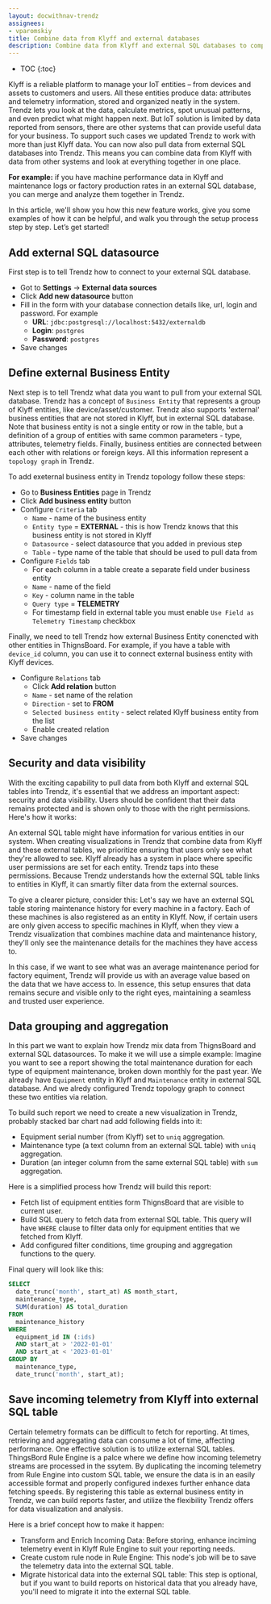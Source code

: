 ```yaml
---
layout: docwithnav-trendz
assignees:
- vparomskiy
title: Combine data from Klyff and external databases
description: Combine data from Klyff and external SQL databases to compute metrics and analyze trends.
---
```


* TOC
{:toc}

Klyff is a reliable platform to manage your IoT entities – from devices and assets to customers and users. All these entities produce data: attributes and telemetry information, stored and organized neatly in the system.
Trendz lets you look at the data, calculate metrics, spot unusual patterns, and even predict what might happen next. But IoT solution is limited by data reported from sensors, there are other systems that can provide useful data for your business. 
To support such cases we updated Trendz to work with more than just Klyff data. You can now also pull data from external SQL databases into Trendz. 
This means you can combine data from Klyff with data from other systems and look at everything together in one place.

**For example:** if you have machine performance data in Klyff and maintenance logs or factory production rates in an external SQL database, you can merge and analyze them together in Trendz. 

In this article, we'll show you how this new feature works, give you some examples of how it can be helpful, and walk you through the setup process step by step. Let’s get started!

## Add external SQL datasource
First step is to tell Trendz how to connect to your external SQL database.

* Got to **Settings** -> **External data sources**
* Click **Add new datasource** button
* Fill in the form with your database connection details like, url, login and password. For example
  * **URL**: `jdbc:postgresql://localhost:5432/externaldb`
  * **Login**: `postgres`
  * **Password**: `postgres`
* Save changes

## Define external Business Entity
Next step is to tell Trendz what data you want to pull from your external SQL database. Trendz has a concept of `Business Entity` that represents a group of Klyff entities, like device/asset/customer. 
Trendz also supports 'external' business entities that are not stored in Klyff, but in external SQL database. Note that business entity is not a single entity or row in the table, 
but a definition of a group of entities with same common parameters - type, attributes, telemetry fields. Finally, business entities are connected between each other with relations or foreign keys. All this information represent a `topology graph` in Trendz.

To add exeternal business entity in Trendz topology follow these steps:
* Go to **Business Entities** page in Trendz
* Click **Add business entity** button
* Configure `Criteria` tab
  * `Name` - name of the business entity 
  * `Entity type` = **EXTERNAL** - this is how Trendz knows that this business entity is not stored in Klyff
  * `Datasource` - select datasource that you added in previous step
  * `Table` - type name of the table that should be used to pull data from
* Configure `Fields` tab
  * For each column in a table create a separate field under business entity
  * `Name` - name of the field
  * `Key` - column name in the table
  * `Query type` = **TELEMETRY**
  * For timestamp field in external table you must enable `Use Field as Telemetry Timestamp` checkbox

Finally, we need to tell Trendz how external Business Entity conencted with other entities in ThignsBoard. For example, if you have a table with `device_id` column, you can use it to connect external business entity with Klyff devices.

* Configure `Relations` tab
  * Click **Add relation** button
  * `Name` - set name of the relation
  * `Direction` - set to **FROM**
  * `Selected business entity` - select related Klyff business entity from the list
  * Enable created relation
* Save changes

## Security and data visibility
With the exciting capability to pull data from both Klyff and external SQL tables into Trendz, it's essential that we address an important aspect: security and data visibility. 
Users should be confident that their data remains protected and is shown only to those with the right permissions. Here's how it works:

An external SQL table might have information for various entities in our system. When creating visualizations in Trendz that combine data from Klyff and these external tables, we prioritize ensuring that users only see what they're allowed to see.
Klyff already has a system in place where specific user permissions are set for each entity. Trendz taps into these permissions. 
Because Trendz understands how the external SQL table links to entities in Klyff, it can smartly filter data from the external sources.

To give a clearer picture, consider this: Let's say we have an external SQL table storing maintenance history for every machine in a factory. 
Each of these machines is also registered as an entity in Klyff. 
Now, if certain users are only given access to specific machines in Klyff, when they view a Trendz visualization that combines machine data and maintenance history, they'll only see the maintenance details for the machines they have access to.

In this case, if we want to see what was an average maintenance period for factory equiment, Trendz will provide us with an average value based on the data that we have access to. 
In essence, this setup ensures that data remains secure and visible only to the right eyes, maintaining a seamless and trusted user experience.

## Data grouping and aggregation
In this part we want to explain how Trendz mix data from ThignsBoard and external SQL datasources. To make it we will use a simple example: 
Imagine you want to see a report showing the total maintenance duration for each type of equipment maintenance, broken down monthly for the past year. 
We already have `Equipment` entity in Klyff and `Maintenance` entity in external SQL database. And we alredy configured Trendz topology graph to connect these two entities via relation.

To build such report we need to create a new visualization in Trendz, probably stacked bar chart nad add following fields into it:
* Equipment serial number (from Klyff) set to `uniq` aggregation.
* Maintenance type (a text column from an external SQL table) with `uniq` aggregation.
* Duration (an integer column from the same external SQL table) with `sum` aggregation.

Here is a simplified process how Trendz will build this report:
* Fetch list of equipment entities form ThignsBoard that are visible to current user.
* Build SQL query to fetch data from external SQL table. This query will have `WHERE` clause to filter data only for equipment entities that we fetched from Klyff.
* Add configured filter conditions, time grouping and aggregation functions to the query.

Final query will look like this:
```sql
SELECT
  date_trunc('month', start_at) AS month_start,
  maintenance_type,
  SUM(duration) AS total_duration
FROM
  maintenance_history
WHERE
  equipment_id IN (:ids)
  AND start_at > '2022-01-01'
  AND start_at < '2023-01-01'
GROUP BY
  maintenance_type,
  date_trunc('month', start_at);
```

## Save incoming telemetry from Klyff into external SQL table
Certain telemetry formats can be difficult to fetch for reporting. At times, retrieving and aggregating data can consume a lot of time, affecting performance. 
One effective solution is to utilize external SQL tables. ThingsBord Rule Engine is a palce where we define how incoming telemetry streams are processed in the ssytem. 
By duplicating the incoming telemetry from Rule Engine into custom SQL table, we ensure the data is in an easily accessible format and properly configured indexes further enhance data fetching speeds.
By registering this table as external business entity in Trendz, we can build reports faster, and utilize the flexibility Trendz offers for data visualization and analysis.

Here is a brief concept how to make it happen:
* Transform and Enrich Incoming Data: Before storing, enhance inciming telemetry event in Klyff Rule Engine to suit your reporting needs.
* Create custom rule node in Rule Engine: This node's job will be to save the telemetry data into the external SQL table.
* Migrate historical data into the external SQL table: This step is optional, but if you want to build reports on historical data that you already have, you'll need to migrate it into the external SQL table.